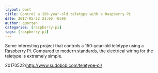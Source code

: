 ```yaml
---
layout: post
title: Control a 150-year-old teletype with a Raspberry Pi
date: 2017-05-22 21:00 -0500
author: quorten
categories: [raspberry-pi]
tags: [raspberry-pi]
---
```


Some interesting project that controls a 150-year-old teletype using a
Raspberry Pi.  Compared to modern standards, the electrical wiring for
the teletype is extremely simple.

20170522/http://www.sudobob.com/teletype-pi/
